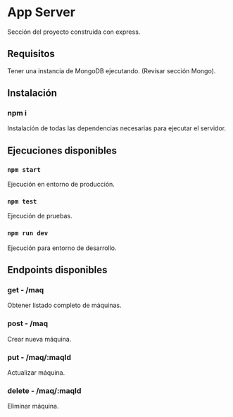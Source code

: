 # App Server

Sección del proyecto construida con express.

## Requisitos

Tener una instancia de MongoDB ejecutando. (Revisar sección Mongo).

## Instalación

### npm i

Instalación de todas las dependencias necesarias para ejecutar el servidor.

## Ejecuciones disponibles

### `npm start`

Ejecución en entorno de producción.

### `npm test`

Ejecución de pruebas.

### `npm run dev`

Ejecución para entorno de desarrollo.

## Endpoints disponibles

### get - /maq
Obtener listado completo de máquinas.
###  post - /maq
Crear nueva máquina.
###  put - /maq/:maqId
Actualizar máquina.
###  delete - /maq/:maqId
Eliminar máquina.